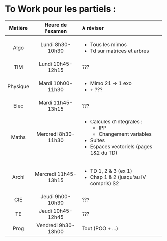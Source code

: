 # To Work pour les partiels : 

|  Matière |  Heure de l'examen | A réviser |
|:-:|:-:|:-|
|   Algo   |   Lundi 8h30-10h30  | <ul> <li> Tous les mimos </li> <li> Td sur matrices et arbres </li> </ul> |
| TIM | Lundi 10h45-12h15 | ??? |
| Physique | Mardi 10h00-11h30 | <ul> <li> Mimo 21 -> 1 exo </li> <li> + ??? </li> </ul> |
| Elec | Mardi 11h45-13h15 | ??? |
| Maths | Mercredi 8h30-11h30 | <ul><li>Calcules d'integrales : <ul> <li> IPP </li> <li> Changement variables</li></ul></li><li>Suites</li><li>Espaces vectoriels (pages 1&2 du TD) </li> </ul> |
| Archi | Mercredi 11h45-13h15 | <ul><li> TD 1, 2 & 3 (ex 1) </li> <li>Chap 1 & 2 (jusqu'au IV compris) S2 </li></ul> |
| CIE | Jeudi 9h00-10h30 | ??? |
| TE | Jeudi 10h45-12h45 | ??? |
| Prog | Vendredi 9h30-13h00 | Tout (POO + ...) |
